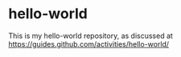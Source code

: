 # hello-world
This is my hello-world repository, as discussed at https://guides.github.com/activities/hello-world/
